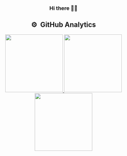 <h3 align="center">
Hi there 👋🏿
</h3>

<h2 align="center">
 ⚙️ &nbsp;GitHub Analytics
</h2>

<p align="center">
 <a href="https://github.com/ola-pt" align="center">
   <img height="180em" src="https://github-readme-stats-eight-theta.vercel.app/api?username=ola-pt&show_icons=true&include_all_commits=true&count_private=true&bg_color=30,0654a6,42b0ff&title_color=fff&text_color=fff&icon_color=fff"/>
   <img height="180em" src="https://github-readme-stats.vercel.app/api/top-langs/?username=ola-pt&custom_title=My%20Most%20Used%20Languages&langs_count=10&theme=tokyonight&layout=default&bg_color=30,42b0ff,0654a6&title_color=fff&text_color=fff&icon_color=fff&card_width=400em"/>
  <img height="180em" src="https://github-readme-stats.vercel.app/api/wakatime?username=ola-pt"/>
 </a>
</p>

<!--
**hola-there/hola-there** is a ✨ _special_ ✨ repository because its `README.md` (this file) appears on your GitHub profile.

<h2 align="center">
🤝🏻 &nbsp;Connect with Me
</h2>
  
<a align="center" href="tel:443-906-3830">📱 Click to Call! 📱</a>



Here are some ideas to get you started:

- 🔭 I’m currently working on ...
- 🌱 I’m currently learning ...
- 👯 I’m looking to collaborate on ...
- 🤔 I’m looking for help with ...
- 💬 Ask me about ...
- 📫 How to reach me: ...
- 😄 Pronouns: ...
- ⚡ Fun fact: ...
-->
